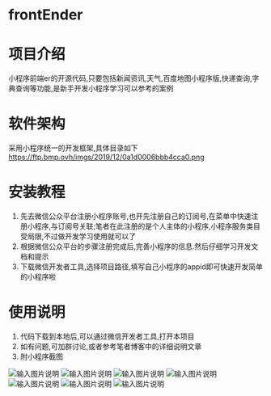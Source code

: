 # frontEnder
# 项目介绍
小程序前端er的开源代码,只要包括新闻资讯,天气,百度地图小程序版,快递查询,字典查询等功能,是新手开发小程序学习可以参考的案例
# 软件架构
采用小程序统一的开发框架,具体目录如下
https://ftp.bmp.ovh/imgs/2019/12/0a1d0006bbb4cca0.png
  
# 安装教程
1.	先去微信公众平台注册小程序账号,也开先注册自己的订阅号,在菜单中快速注册小程序,与订阅号关联;笔者在此注册的是个人主体的小程序,小程序服务类目受局限,不过做开发学习使用就可以了
2.	根据微信公众平台的步骤注册完成后,完善小程序的信息.然后仔细学习开发文档和提示
3.	下载微信开发者工具,选择项目路径,填写自己小程序的appid即可快速开发简单的小程序啦
# 使用说明
1.	代码下载到本地后,可以通过微信开发者工具,打开本项目
2.	如有问题,可加群讨论,或者参考笔者博客中的详细说明文章
3.	附小程序截图


![输入图片说明](https://images.gitee.com/uploads/images/2018/0828/160628_535a426e_1356068.png "屏幕截图.png")
![输入图片说明](https://images.gitee.com/uploads/images/2018/0828/160637_e4a6ead9_1356068.png "屏幕截图.png")
![输入图片说明](https://images.gitee.com/uploads/images/2018/0828/160901_0e67667f_1356068.png "屏幕截图.png")
![输入图片说明](https://images.gitee.com/uploads/images/2018/0828/160703_804a35e8_1356068.png "屏幕截图.png")
![输入图片说明](https://images.gitee.com/uploads/images/2018/0828/160715_47d93c53_1356068.png "屏幕截图.png")
![输入图片说明](https://images.gitee.com/uploads/images/2018/0828/160722_d319e72b_1356068.png "屏幕截图.png")
![输入图片说明](https://images.gitee.com/uploads/images/2018/0828/160730_0b09f4ac_1356068.png "屏幕截图.png")
           
